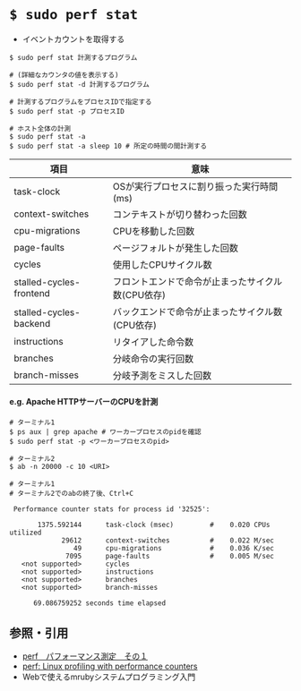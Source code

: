 # `$ sudo perf stat`
- イベントカウントを取得する

```
$ sudo perf stat 計測するプログラム

# (詳細なカウンタの値を表示する)
$ sudo perf stat -d 計測するプログラム

# 計測するプログラムをプロセスIDで指定する
$ sudo perf stat -p プロセスID

# ホスト全体の計測
$ sudo perf stat -a
$ sudo perf stat -a sleep 10 # 所定の時間の間計測する
```

| 項目                    | 意味                                              |
| -                       |-                                                  |
| task-clock              | OSが実行プロセスに割り振った実行時間(ms)          |
| context-switches        | コンテキストが切り替わった回数                    |
| cpu-migrations          | CPUを移動した回数                                 |
| page-faults             | ページフォルトが発生した回数                      |
| cycles                  | 使用したCPUサイクル数                             |
| stalled-cycles-frontend | フロントエンドで命令が止まったサイクル数(CPU依存) |
| stalled-cycles-backend  | バックエンドで命令が止まったサイクル数(CPU依存)   |
| instructions            | リタイアした命令数                                |
| branches                | 分岐命令の実行回数                                |
| branch-misses           | 分岐予測をミスした回数                            |

#### e.g. Apache HTTPサーバーのCPUを計測
```
# ターミナル1
$ ps aux | grep apache # ワーカープロセスのpidを確認
$ sudo perf stat -p <ワーカープロセスのpid>

# ターミナル2
$ ab -n 20000 -c 10 <URI>

# ターミナル1
# ターミナル2でのabの終了後、Ctrl+C

 Performance counter stats for process id '32525':

       1375.592144      task-clock (msec)         #    0.020 CPUs utilized
             29612      context-switches          #    0.022 M/sec
                49      cpu-migrations            #    0.036 K/sec
              7095      page-faults               #    0.005 M/sec
   <not supported>      cycles
   <not supported>      instructions
   <not supported>      branches
   <not supported>      branch-misses

      69.086759252 seconds time elapsed
```

## 参照・引用
- [perf　パフォーマンス測定　その１](https://ameblo.jp/softwaredeveloper/entry-11967982906.html)
- [perf: Linux profiling with performance counters](https://perf.wiki.kernel.org/index.php/Main_Page)
- Webで使えるmrubyシステムプログラミング入門
